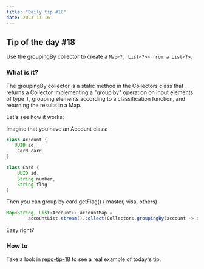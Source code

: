 ```yaml
---
title: "Daily tip #18"
date: 2023-11-16
---
```


## Tip of the day #18

Use the groupingBy collector to create a `Map<?, List<?>> from a List<?>`.

### What is it?

The groupingBy collector is a static method in the Collectors class that returns a Collector implementing a "group by" operation on input elements of type T, grouping elements according to a classification function, and returning the results in a Map.

Let's see how it works:

Imagine that you have an Account class:

```java
class Account {
   UUID id,
    Card card
}

class Card {
    UUID id,
    String number,
    String flag
}
```

Then you can group by card.getFlag() ( master, visa, others).

```java
Map<String, List<Account>> accountMap = 
        accountList.stream().collect(Collectors.groupingBy(account -> account.getCard().getFlag()));
```

Easy right?

### How to

Take a look in [repo-tip-18](https://github.com/brunobaiano/tip-of-the-day/tree/main/tip-18) to see a real example of today's tip.